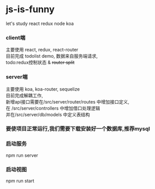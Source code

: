 # js-is-funny
let's study react redux node koa

### client端
主要使用 react, redux, react-router <br/>
目前完成 todolist demo, 数据来自服务端请求, <br/>
todo:redux控制状态 & <del>router split</del><br/>

### server端
主要使用 koa, koa-router, sequelize <br/>
目前完成解耦工作, <br/>
新增api接口需要在/src/server/router/routes 中增加接口定义, <br/>
在 /src/server/controllers 中增加借口处理逻辑 <br/>
并在/src/server/db/models 中定义表结构 <br/>

### 要使项目正常运行,我们需要下载安装好一个数据库,推荐mysql

### 启动服务
npm run server

### 启动视图
npm run start
